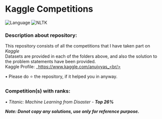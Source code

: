 # Kaggle Competitions
![Language](https://img.shields.io/badge/Language-Python-brightgreen.svg) ![NLTK](https://img.shields.io/badge/Library-sklearn-orange.svg)

### Description about repository:
This repository consists of all the competitions that I have taken part on _Kaggle_<br/>
Datasets are provided in each of the folders above, and also the solution to the problem statements have been provided.<br/>
Kaggle Profile: _https://www.kaggle.com/anujvyas_<br/>

• Please do ⭐ the repository, if it helped you in anyway.<br/>

### Competition(s) with ranks:
_• Titanic: Machine Learning from Disaster - **Top 26%**_<br/>

**_Note: Donot copy any solutions, use only for reference purpose._**<br/>
